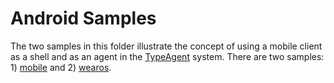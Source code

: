 # Android Samples

The two samples in this folder illustrate the concept of using a mobile client as a shell and as an agent in the [TypeAgent](/) system. There are two samples: 1) [mobile](./samples/mobile/) and 2) [wearos](./samples/wearos/).